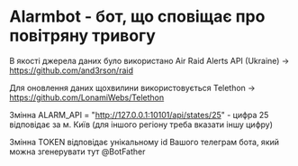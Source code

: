# Alarmbot - бот, що сповіщає про повітряну тривогу

В якості джерела даних було використано Air Raid Alerts API (Ukraine) -> https://github.com/and3rson/raid

Для оновлення даних щохвилини використовується Telethon -> https://github.com/LonamiWebs/Telethon

Змінна ALARM_API = "http://127.0.0.1:10101/api/states/25" - цифра 25 відповідає за м. Київ (для іншого регіону треба вказати іншу цифру)

Змінна TOKEN відповідає унікальному id Вашого телеграм бота, який можна згенерувати тут @BotFather
